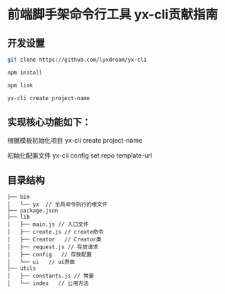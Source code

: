 # 前端脚手架命令行工具 yx-cli贡献指南


## 开发设置

```bash
git clone https://github.com/lyxdream/yx-cli

npm install

npm link

yx-cli create project-name

```

## 实现核心功能如下：

根据模板初始化项目 yx-cli create project-name

初始化配置文件 yx-cli config set repo template-url



## 目录结构

```
├── bin
│   └── yx  // 全局命令执行的根文件
├── package.json
├── lib
│   ├── main.js // 入口文件
│   ├── create.js // create命令
│   ├── Creator   // Creator类
│   ├── request.js // 存放请求
│   ├── config   // 存放配置
│   └── ui   // ui界面
├── utils
│   ├── constants.js // 常量
│   └── index   // 公用方法

```












